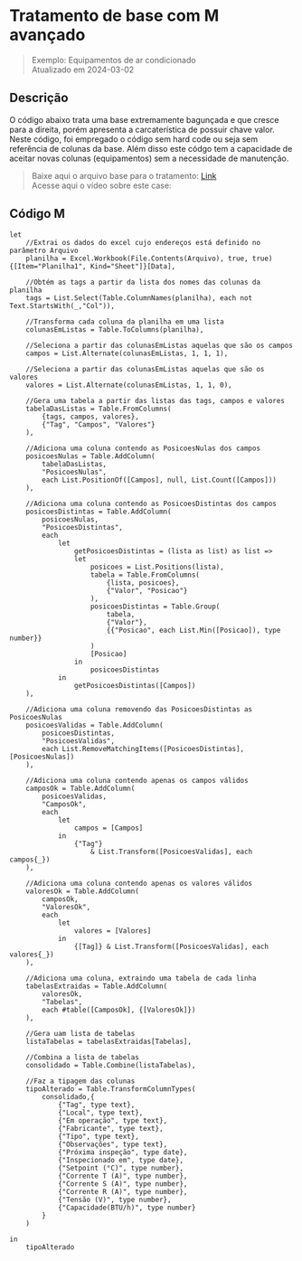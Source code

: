 # Tratamento de base com M avançado
> Exemplo: Equipamentos de ar condicionado <br>
> Atualizado em 2024-03-02

## Descrição
O código abaixo trata uma base extremamente bagunçada e que cresce para a direita, porém apresenta a carcaterística de possuir chave valor.
Neste código, foi empregado o código sem hard code ou seja sem referência de colunas da base. Além disso este códgo tem a capacidade de aceitar novas colunas (equipamentos) sem a necessidade de manutenção.<br>
> Baixe aqui o arquivo base para o tratamento: [Link](https://github.com/alisonpezzott/powerbi/blob/main/power-query-m/exTratEquipoAc/BaseDados.xlsx) <br>
> Acesse aqui o vídeo sobre este case: 

## Código M
```power-query-m
let
    //Extrai os dados do excel cujo endereços está definido no parâmetro Arquivo
    planilha = Excel.Workbook(File.Contents(Arquivo), true, true){[Item="Planilha1", Kind="Sheet"]}[Data],

    //Obtém as tags a partir da lista dos nomes das colunas da planilha
    tags = List.Select(Table.ColumnNames(planilha), each not Text.StartsWith(_,"Col")),

    //Transforma cada coluna da planilha em uma lista
    colunasEmListas = Table.ToColumns(planilha),

    //Seleciona a partir das colunasEmListas aquelas que são os campos
    campos = List.Alternate(colunasEmListas, 1, 1, 1),

    //Seleciona a partir das colunasEmListas aquelas que são os valores
    valores = List.Alternate(colunasEmListas, 1, 1, 0),

    //Gera uma tabela a partir das listas das tags, campos e valores
    tabelaDasListas = Table.FromColumns(
        {tags, campos, valores}, 
        {"Tag", "Campos", "Valores"}
    ),

    //Adiciona uma coluna contendo as PosicoesNulas dos campos
    posicoesNulas = Table.AddColumn(
        tabelaDasListas, 
        "PosicoesNulas", 
        each List.PositionOf([Campos], null, List.Count([Campos]))
    ),

    //Adiciona uma coluna contendo as PosicoesDistintas dos campos
    posicoesDistintas = Table.AddColumn(
        posicoesNulas, 
        "PosicoesDistintas", 
        each 
            let
                getPosicoesDistintas = (lista as list) as list =>
                let
                    posicoes = List.Positions(lista),
                    tabela = Table.FromColumns(
                        {lista, posicoes}, 
                        {"Valor", "Posicao"}
                    ),
                    posicoesDistintas = Table.Group(
                        tabela, 
                        {"Valor"}, 
                        {{"Posicao", each List.Min([Posicao]), type number}}
                    )
                    [Posicao]
                in
                    posicoesDistintas
            in
                getPosicoesDistintas([Campos])
    ),

    //Adiciona uma coluna removendo das PosicoesDistintas as PosicoesNulas
    posicoesValidas = Table.AddColumn(
        posicoesDistintas, 
        "PosicoesValidas", 
        each List.RemoveMatchingItems([PosicoesDistintas], [PosicoesNulas])
    ),

    //Adiciona uma coluna contendo apenas os campos válidos
    camposOk = Table.AddColumn(
        posicoesValidas, 
        "CamposOk", 
        each 
            let 
                campos = [Campos] 
            in
                {"Tag"}  
                    & List.Transform([PosicoesValidas], each campos{_})
    ),

    //Adiciona uma coluna contendo apenas os valores válidos
    valoresOk = Table.AddColumn(
        camposOk, 
        "ValoresOk", 
        each 
            let 
                valores = [Valores]
            in
                {[Tag]} & List.Transform([PosicoesValidas], each valores{_})
    ),
    
    //Adiciona uma coluna, extraindo uma tabela de cada linha
    tabelasExtraidas = Table.AddColumn(
        valoresOk, 
        "Tabelas", 
        each #table([CamposOk], {[ValoresOk]})
    ),

    //Gera uam lista de tabelas
    listaTabelas = tabelasExtraidas[Tabelas],

    //Combina a lista de tabelas
    consolidado = Table.Combine(listaTabelas),

    //Faz a tipagem das colunas
    tipoAlterado = Table.TransformColumnTypes(
        consolidado,{
            {"Tag", type text}, 
            {"Local", type text}, 
            {"Em operação", type text}, 
            {"Fabricante", type text}, 
            {"Tipo", type text}, 
            {"Observações", type text}, 
            {"Próxima inspeção", type date}, 
            {"Inspecionado em", type date}, 
            {"Setpoint (°C)", type number}, 
            {"Corrente T (A)", type number}, 
            {"Corrente S (A)", type number}, 
            {"Corrente R (A)", type number}, 
            {"Tensão (V)", type number}, 
            {"Capacidade(BTU/h)", type number}
        }
    )

in
    tipoAlterado
```
